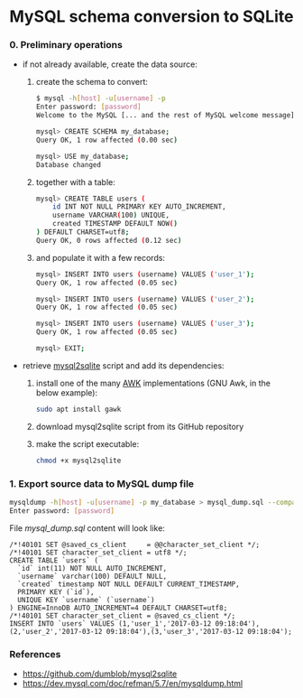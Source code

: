 # MySQL schema conversion to SQLite

### 0. Preliminary operations

* if not already available, create the data source:

    1. create the schema to convert:

        ```bash
        $ mysql -h[host] -u[username] -p
        Enter password: [password]
        Welcome to the MySQL [... and the rest of MySQL welcome message]
        
        mysql> CREATE SCHEMA my_database;
        Query OK, 1 row affected (0.00 sec)
        
        mysql> USE my_database;
        Database changed
        ```

    1. together with a table:

        ```bash
        mysql> CREATE TABLE users (
            id INT NOT NULL PRIMARY KEY AUTO_INCREMENT,
            username VARCHAR(100) UNIQUE,
            created TIMESTAMP DEFAULT NOW()
        ) DEFAULT CHARSET=utf8;
        Query OK, 0 rows affected (0.12 sec)
        ```

    1. and populate it with a few records:

        ```bash
        mysql> INSERT INTO users (username) VALUES ('user_1');
        Query OK, 1 row affected (0.05 sec)
        
        mysql> INSERT INTO users (username) VALUES ('user_2');
        Query OK, 1 row affected (0.05 sec)
        
        mysql> INSERT INTO users (username) VALUES ('user_3');
        Query OK, 1 row affected (0.05 sec)
        ```

        ```bash
        mysql> EXIT;
        ```

* retrieve [mysql2sqlite](https://github.com/dumblob/mysql2sqlite) script and add its dependencies:

    1. install one of the many [AWK](https://en.wikipedia.org/wiki/AWK) implementations (GNU Awk, in the below example):

        ```bash
        sudo apt install gawk
        ```

    1. download mysql2sqlite script from its GitHub repository

    1. make the script executable:

        ```bash
        chmod +x mysql2sqlite
        ```

### 1. Export source data to MySQL dump file

```bash
mysqldump -h[host] -u[username] -p my_database > mysql_dump.sql --compact
Enter password: [password]
```

File *mysql_dump.sql* content will look like:

```
/*!40101 SET @saved_cs_client     = @@character_set_client */;
/*!40101 SET character_set_client = utf8 */;
CREATE TABLE `users` (
  `id` int(11) NOT NULL AUTO_INCREMENT,
  `username` varchar(100) DEFAULT NULL,
  `created` timestamp NOT NULL DEFAULT CURRENT_TIMESTAMP,
  PRIMARY KEY (`id`),
  UNIQUE KEY `username` (`username`)
) ENGINE=InnoDB AUTO_INCREMENT=4 DEFAULT CHARSET=utf8;
/*!40101 SET character_set_client = @saved_cs_client */;
INSERT INTO `users` VALUES (1,'user_1','2017-03-12 09:18:04'),(2,'user_2','2017-03-12 09:18:04'),(3,'user_3','2017-03-12 09:18:04');
```

### References

* https://github.com/dumblob/mysql2sqlite
* https://dev.mysql.com/doc/refman/5.7/en/mysqldump.html
